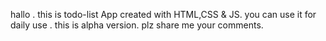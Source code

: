 hallo . this is todo-list App created with HTML,CSS & JS.
you can use it for daily use . this is alpha version.
plz share me your comments.
